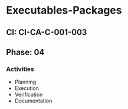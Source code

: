 # Executables-Packages

## CI: CI-CA-C-001-003
## Phase: 04

### Activities
- Planning
- Execution
- Verification
- Documentation
